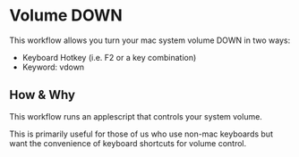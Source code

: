 # Volume DOWN
This workflow allows you turn your mac system volume DOWN in two ways:

* Keyboard Hotkey (i.e. F2 or a key combination)
* Keyword: vdown

## How & Why
This workflow runs an applescript that controls your system volume.

This is primarily useful for those of us who use non-mac keyboards but want the convenience
of keyboard shortcuts for volume control.
